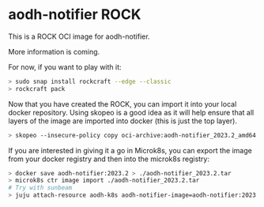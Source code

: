 # aodh-notifier ROCK

This is a ROCK OCI image for aodh-notifier.

More information is coming.

For now, if you want to play with it:

```bash
> sudo snap install rockcraft --edge --classic
> rockcraft pack
```

Now that you have created the ROCK, you can import it into
your local docker repository. Using skopeo is a good idea as
it will help ensure that all layers of the image are imported
into docker (this is just the top layer).

```bash
> skopeo --insecure-policy copy oci-archive:aodh-notifier_2023.2_amd64.rock docker-daemon:aodh-notifier:2023.2
```

If you are interested in giving it a go in Microk8s, you can
export the image from your docker registry and then into the
microk8s registry:

```bash
> docker save aodh-notifier:2023.2 > ./aodh-notifier_2023.2.tar
> microk8s ctr image import ./aodh-notifier_2023.2.tar
# Try with sunbeam
> juju attach-resource aodh-k8s aodh-notifier-image=aodh-notifier:2023.2
```
